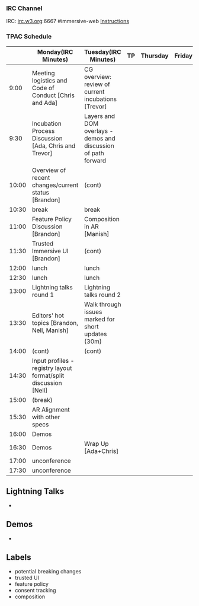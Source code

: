 ### IRC Channel

IRC: [irc.w3.org](http://irc.w3.org/):6667 #immersive-web [Instructions](https://github.com/immersive-web/administrivia/blob/master/IRC.md)

### TPAC Schedule

<table>
<thead><tr><th>
<th>Monday(IRC Minutes)
<th>Tuesday(IRC Minutes)
<th>TP
<th>Thursday
<th>Friday
</tr></thead><tbody>
 <tr><td>9:00<td>Meeting logistics and Code of Conduct [Chris and Ada]<td>CG overview: review of current incubations [Trevor]<td><td><td></tr>
 <tr><td>9:30<td>Incubation Process Discussion [Ada, Chris and Trevor]<td>Layers and DOM overlays - demos and discussion of path forward<td><td><td></tr>
 <tr><td>10:00<td>Overview of recent changes/current status [Brandon]<td>(cont)<td><td><td></tr>
 <tr><td>10:30<td>break<td>break<td><td><td></tr>
 <tr><td>11:00<td>Feature Policy Discussion [Brandon]<td>Composition in AR [Manish]<td><td><td></tr>
 <tr><td>11:30<td>Trusted Immersive UI [Brandon]<td>(cont)<td><td><td></tr>
 <tr><td>12:00<td>lunch<td>lunch<td><td><td></tr>
 <tr><td>12:30<td>lunch<td>lunch<td><td><td></tr>
 <tr><td>13:00<td>Lightning talks round 1<td>Lightning talks round 2<td><td><td></tr>
 <tr><td>13:30<td>Editors' hot topics [Brandon, Nell, Manish]<td>Walk through issues marked for short updates (30m)<td><td><td></tr>
 <tr><td>14:00<td>(cont)<td>(cont)<td><td><td></tr>
 <tr><td>14:30<td>Input profiles - registry layout format/split discussion [Nell]<td><td><td><td></tr>
 <tr><td>15:00<td>(break)<td><td><td><td></tr>
 <tr><td>15:30<td>AR Alignment with other specs<td><td><td><td></tr>
 <tr><td>16:00<td>Demos<td><td><td><td></tr>
 <tr><td>16:30<td>Demos<td>Wrap Up [Ada+Chris]<td><td><td></tr>
 <tr><td>17:00<td>unconference<td><END AT 5PM><td><td><td></tr>
 <tr><td>17:30<td>unconference<td><td><td><td></tr>
</tbody></table>

Lightning Talks
---------------
- 

Demos
-----
-

Labels
------

- potential breaking changes
- trusted UI
- feature policy
- consent tracking
- composition
